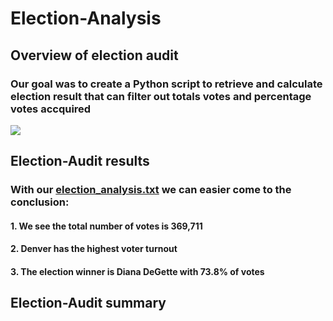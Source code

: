 # Election-Analysis

## Overview of election audit

### Our goal was to create a Python script to retrieve and calculate election result that can filter out totals votes and percentage votes accquired

![](analysis/Screen_Shot_Election_analysis.png)

## Election-Audit results

### With our [election_analysis.txt](analysis/election_analysis.txt) we can easier come to the conclusion: 
#### 1. We see the total number of votes is 369,711
#### 2. Denver has the highest voter turnout
#### 3. The election winner is Diana DeGette with 73.8% of votes

## Election-Audit summary
